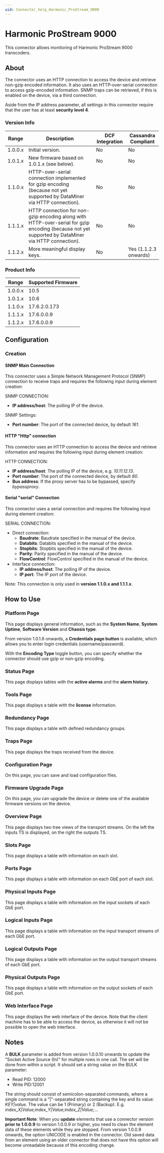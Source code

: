 ```yaml
---
uid: Connector_help_Harmonic_ProStream_9000
---
```


# Harmonic ProStream 9000

This connector allows monitoring of Harmonic ProStream 9000 transcoders.

## About

The connector uses an HTTP connection to access the device and retrieve non-gzip encoded information. It also uses an HTTP-over-serial connection to access gzip-encoded information. SNMP traps can be retrieved, if this is enabled on the device, via a third connection.

Aside from the IP address parameter, all settings in this connector require that the user has at least **security level 4**.

### Version Info

| Range | Description | DCF Integration | Cassandra Compliant |
|--|--|--|--|
| 1.0.0.x | Initial version. | No | No |
| 1.0.1.x | New firmware based on 1.0.1.x (see below). | No | No |
| 1.1.0.x | HTTP-over-serial connection implemented for gzip encoding (because not yet supported by DataMiner via HTTP connection). | No | No |
| 1.1.1.x | HTTP connection for non-gzip encoding along with HTTP-over-serial for gzip encoding (because not yet supported by DataMiner via HTTP connection). | No | No |
| 1.1.2.x | More meaningful display keys. | No | Yes (1.1.2.3 onwards) |

### Product Info

| Range     | Supported Firmware     |
|-----------|------------------------|
| 1.0.0.x   | 10.5                   |
| 1.0.1.x   | 10.6                   |
| 1.1.0.x   | 17.6.2.0.173           |
| 1.1.1.x   | 17.6.0.0.9             |
| 1.1.2.x   | 17.6.0.0.9             |

## Configuration

### Creation

#### SNMP Main Connection

This connector uses a Simple Network Management Protocol (SNMP) connection to receive traps and requires the following input during element creation:

SNMP CONNECTION:

- **IP address/host**: The polling IP of the device.

SNMP Settings:

- **Port number**: The port of the connected device, by default *161*.

#### HTTP "Http" connection

This connector uses an HTTP connection to access the device and retrieve information and requires the following input during element creation:

HTTP CONNECTION:

- **IP address/host**: The polling IP of the device, e.g. *10.11.12.13*.
- **Port number**: The port of the connected device, by default *80*.
- **Bus address**: If the proxy server has to be bypassed, specify *bypassproxy*.

#### Serial "serial" Connection

This connector uses a serial connection and requires the following input during element creation:

SERIAL CONNECTION:

- Direct connection:
  - **Baudrate**: Baudrate specified in the manual of the device.
  - **Databits**: Databits specified in the manual of the device.
  - **Stopbits**: Stopbits specified in the manual of the device.
  - **Parity**: Parity specified in the manual of the device.
  - **FlowControl**: FlowControl specified in the manual of the device.
- Interface connection:
  - **IP address/host**: The polling IP of the device.
  - **IP port**: The IP port of the device.

Note: This connection is only used in **version 1.1.0.x and 1.1.1.x**.

## How to Use

### Platform Page

This page displays general information, such as the **System Name**, **System Uptime**, **Software Version** and **Chassis type**.

From version 1.0.1.6 onwards, a **Credentials page button** is available, which allows you to enter login credentials (username/password).

With the **Encoding Type** toggle button, you can specify whether the connector should use gzip or non-gzip encoding.

### Status Page

This page displays tables with the **active alarms** and the **alarm history**.

### Tools Page

This page displays a table with the **license** information.

### Redundancy Page

This page displays a table with defined redundancy groups.

### Traps Page

This page displays the traps received from the device.

### Configuration Page

On this page, you can save and load configuration files.

### Firmware Upgrade Page

On this page, you can upgrade the device or delete one of the available firmware versions on the device.

### Overview Page

This page displays two tree views of the transport streams. On the left the inputs TS is displayed, on the right the outputs TS.

### Slots Page

This page displays a table with information on each slot.

### Ports Page

This page displays a table with information on each GbE port of each slot.

### Physical Inputs Page

This page displays a table with information on the input sockets of each GbE port.

### Logical Inputs Page

This page displays a table with information on the input transport streams of each GbE port.

### Logical Outputs Page

This page displays a table with information on the output transport streams of each GbE port.

### Physical Outputs Page

This page displays a table with information on the output sockets of each GbE port.

### Web Interface Page

This page displays the web interface of the device. Note that the client machine has to be able to access the device, as otherwise it will not be possible to open the web interface.

## Notes

A **BULK** parameter is added from version 1.0.0.10 onwards to update the "Socket Active Source (In)" for multiple rows in one call.
The set will be done from within a script. It should set a string value on the BULK parameter:

- Read PID: 12000
- Write PID:12001

The string should consist of semicolon-separated commands, where a single command is a "\|"-separated string containing the key and its value: *KEY\|value*. The value can be 1 (Primary) or 2 (Backup). E.g. *index_X\|Value;index_Y\|Value;index_Z\|Value;*...

**Important Note**: When you **update** elements that use a connector version **prior to 1.0.0.9** to version 1.0.0.9 or higher, you need to clean the element data of these elements while they are stopped. From version 1.0.0.9 onwards, the option UNICODE is enabled in the connector. Old saved data from an element using an older connector that does not have this option will become unreadable because of this encoding change.
